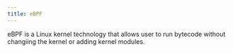 ```yaml
---
title: eBPF
---
```

eBPF is a Linux kernel technology that allows user to run bytecode without changiing the kernel or adding kernel modules.